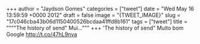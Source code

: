
+++
author = "Jaydson Gomes"
categories = ["tweet"]
date = "Wed May 16 13:59:59 +0000 2012"
draft = false
image = "{TWEET_IMAGE}"
slug = "17c046cba43b06d1150400526bcdaa41ffd8b161"
tags = ["tweet"]
title = """"The history of send" Mui..."""
+++
'The history of send" Muito bom Google http://t.co/47hL9nva
